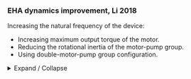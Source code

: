 ### EHA dynamics improvement, Li 2018

Increasing the natural frequency of the device:
- Increasing maximum output torque of the motor.
- Reducing the rotational inertia of the motor-pump group.
- Using double-motor-pump group configuration.

<details markdown='1'><summary>Expand / Collapse</summary>

### links
1. [eha_dynamics_issues_li_2018](eha_dynamics_issues_li_2018.md) - problem.  
2. [eha_model_li_2018](eha_model_li_2018.md) - math.

### sources
> Zhihui LI, Yaoxing SHANG, Zongxia JIAO та ін. “Analysis of the dynamic performance of an electro-hydrostatic actuator and improvement methods”. В: Chinese Journal of Aeronautics 31.12 (2018), с. 2312—2320.
ISSN: 1000-9361. DOI: https://doi.org/10.1016/j.cja.2018.03.014.

</details>
